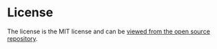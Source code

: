 # License

The license is the MIT license and can be [viewed from the open source repository](https://github.com/RazorSPoint/azure-devops-azure-policy-extension/blob/master/LICENSE).
